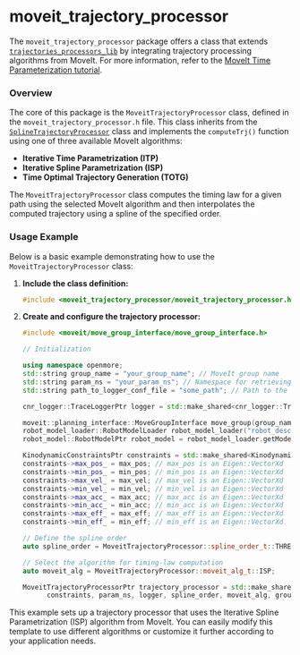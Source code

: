 # moveit_trajectory_processor

The `moveit_trajectory_processor` package offers a class that extends [`trajectories_processors_lib`](https://github.com/JRL-CARI-CNR-UNIBS/trajectories_processors_lib.git) by integrating trajectory processing algorithms from MoveIt. For more information, refer to the [MoveIt Time Parameterization tutorial](https://moveit.github.io/moveit_tutorials/doc/time_parameterization/time_parameterization_tutorial.html).

### Overview

The core of this package is the `MoveitTrajectoryProcessor` class, defined in the `moveit_trajectory_processor.h` file. This class inherits from the [`SplineTrajectoryProcessor`](https://github.com/JRL-CARI-CNR-UNIBS/trajectories_processors_lib/blob/master/include/openmore/openmore/trajectories_processors/spline_trajectory_processor.h) class and implements the `computeTrj()` function using one of three available MoveIt algorithms:

- **Iterative Time Parametrization (ITP)**
- **Iterative Spline Parametrization (ISP)**
- **Time Optimal Trajectory Generation (TOTG)**

The `MoveitTrajectoryProcessor` class computes the timing law for a given path using the selected MoveIt algorithm and then interpolates the computed trajectory using a spline of the specified order.

### Usage Example

Below is a basic example demonstrating how to use the `MoveitTrajectoryProcessor` class:

1. **Include the class definition:**
   ```cpp
   #include <moveit_trajectory_processor/moveit_trajectory_processor.h>
   ```

2. **Create and configure the trajectory processor:**
   ```cpp
   #include <moveit/move_group_interface/move_group_interface.h>

   // Initialization

   using namespace openmore;
   std::string group_name = "your_group_name"; // MoveIt group name
   std::string param_ns = "your_param_ns"; // Namespace for retrieving parameters via the cnr_param library
   std::string path_to_logger_conf_file = "some_path"; // Path to the cnr_logger configuration file

   cnr_logger::TraceLoggerPtr logger = std::make_shared<cnr_logger::TraceLogger>("logger_example", path_to_logger_conf_file);

   moveit::planning_interface::MoveGroupInterface move_group(group_name);
   robot_model_loader::RobotModelLoader robot_model_loader("robot_description");
   robot_model::RobotModelPtr robot_model = robot_model_loader.getModel();

   KinodynamicConstraintsPtr constraints = std::make_shared<KinodynamicConstraints>();
   constraints->max_pos_ = max_pos; // max_pos is an Eigen::VectorXd
   constraints->min_pos_ = min_pos; // min_pos is an Eigen::VectorXd
   constraints->max_vel_ = max_vel; // max_vel is an Eigen::VectorXd
   constraints->min_vel_ = min_vel; // min_vel is an Eigen::VectorXd
   constraints->max_acc_ = max_acc; // max_acc is an Eigen::VectorXd
   constraints->min_acc_ = min_acc; // min_acc is an Eigen::VectorXd
   constraints->max_eff_ = max_eff; // max_eff is an Eigen::VectorXd
   constraints->min_eff_ = min_eff; // min_eff is an Eigen::VectorXd

   // Define the spline order
   auto spline_order = MoveitTrajectoryProcessor::spline_order_t::THREE;

   // Select the algorithm for timing-law computation
   auto moveit_alg = MoveitTrajectoryProcessor::moveit_alg_t::ISP;

   MoveitTrajectoryProcessorPtr trajectory_processor = std::make_shared<MoveitTrajectoryProcessor>(
         constraints, param_ns, logger, spline_order, moveit_alg, group_name, robot_model);
   ```

This example sets up a trajectory processor that uses the Iterative Spline Parametrization (ISP) algorithm from MoveIt. You can easily modify this template to use different algorithms or customize it further according to your application needs.
